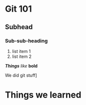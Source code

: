 # Git 101

## Subhead

### Sub-sub-heading

1. list item 1
2. list item 2

***Things*** *like* **bold**

We did git stuff]

# Things we learned